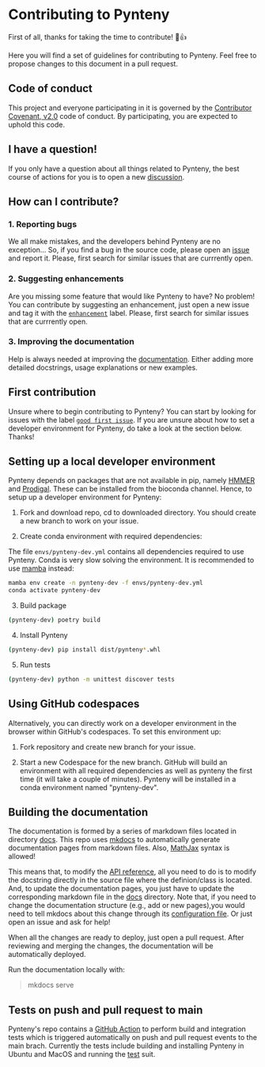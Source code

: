 # Contributing to Pynteny

First of all, thanks for taking the time to contribute! :tada::+1:

Here you will find a set of guidelines for contributing to Pynteny. Feel free to propose changes to this document in a pull request.

## Code of conduct

This project and everyone participating in it is governed by the [Contributor Covenant, v2.0](CODE_OF_CONDUCT.md) code of conduct. By participating, you are expected to uphold this code.

## I have a question!

If you only have a question about all things related to Pynteny, the best course of actions for you is to open a new [discussion](https://github.com/Robaina/Pynteny/discussions).

## How can I contribute?

### 1. Reporting bugs

We all make mistakes, and the developers behind Pynteny are no exception... So, if you find a bug in the source code, please open an [issue](https://github.com/Robaina/Pynteny/issues) and report it. Please, first search for similar issues that are currrently open.

### 2. Suggesting enhancements

Are you missing some feature that would like Pynteny to have? No problem! You can contribute by suggesting an enhancement, just open a new issue and tag it with the [```enhancement```](https://github.com/Robaina/Pynteny/labels/enhancement) label. Please, first search for similar issues that are currrently open.

### 3. Improving the documentation

Help is always needed at improving the [documentation](https://robaina.github.io/Pynteny/). Either adding more detailed docstrings, usage explanations or new examples.

## First contribution

Unsure where to begin contributing to Pynteny? You can start by looking for issues with the label [```good first issue```](https://github.com/Robaina/Pynteny/labels/good%20first%20issue). If you are unsure about how to set a developer environment for Pynteny, do take a look at the section below. Thanks!

## Setting up a local developer environment

Pynteny depends on packages that are not available in pip, namely [HMMER](https://github.com/EddyRivasLab/hmmer) and [Prodigal](https://github.com/hyattpd/Prodigal). These can be installed from the bioconda channel. Hence, to setup up a developer environment for Pynteny:

1. Fork and download repo, cd to downloaded directory. You should create a new branch to work on your issue.

2. Create conda environment with required dependencies:

The file `envs/pynteny-dev.yml` contains all dependencies required to use Pynteny. Conda is very slow solving the environment. It is recommended to use [mamba](https://github.com/mamba-org/mamba) instead:

```bash
mamba env create -n pynteny-dev -f envs/pynteny-dev.yml
conda activate pynteny-dev
```

3. Build package

```bash
(pynteny-dev) poetry build
```

4. Install Pynteny

```bash
(pynteny-dev) pip install dist/pynteny*.whl
```

5. Run tests

```bash
(pynteny-dev) python -m unittest discover tests
```

## Using GitHub codespaces

Alternatively, you can directly work on a developer environment in the browser within GitHub's codespaces. To set this environment up:

1. Fork repository and create new branch for your issue.

2. Start a new Codespace for the new branch. GitHub will build an environment with all required dependencies as well as pynteny the first time (it will take a couple of minutes). Pynteny will be installed in a conda environment named "pynteny-dev".

## Building the documentation

The documentation is formed by a series of markdown files located in directory [docs](https://github.com/Robaina/Pynteny/tree/main/docs). This repo uses [mkdocs](https://www.mkdocs.org/) to automatically generate documentation pages from markdown files. Also, [MathJax](https://github.com/mathjax/MathJax) syntax is allowed!

This means that, to modify the [API reference](https://robaina.github.io/Pynteny/references/api/), all you need to do is to modify the docstring directly in the source file where the definion/class is located. And, to update the documentation pages, you just have to update the corresponding markdown file in the [docs](https://github.com/Robaina/Pynteny/tree/main/docs) directory. Note that, if you need to change the documentation structure (e.g., add or new pages),you would need to tell mkdocs about this change through its [configuration file](https://github.com/Robaina/Pynteny/blob/main/mkdocs.yml). Or just open an issue and ask for help!

When all the changes are ready to deploy, just open a pull request. After reviewing and merging the changes, the documentation will be automatically deployed.

Run the documentation locally with:

> mkdocs serve

## Tests on push and pull request to main

Pynteny's repo contains a [GitHub Action](https://github.com/features/actions) to perform build and integration tests which is triggered automatically on push and pull request events to the main brach. Currently the tests include building and installing Pynteny in Ubuntu and MacOS and running the [test](tests) suit.
